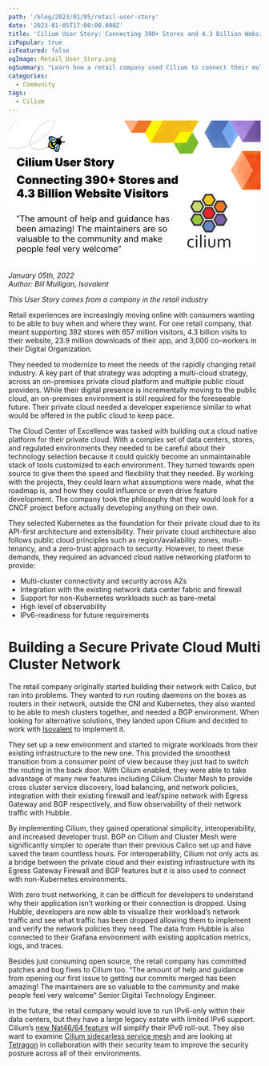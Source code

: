 ```yaml
---
path: '/blog/2023/01/05/retail-user-story'
date: '2023-01-05T17:00:00.000Z'
title: 'Cilium User Story: Connecting 390+ Stores and 4.3 Billion Website Visitors'
isPopular: true
isFeatured: false
ogImage: Retail_User_Story.png
ogSummary: "Learn how a retail company used Cilium to connect their multi cloud environment"
categories:
  - Community
tags:
  - Cilium
---
```


![Cilium User Story: Connecting 390+ Stores and 4.3 Billion Website Visitors](Retail_User_Story.png)

*January 05th, 2022*  
*Author: Bill Mulligan, Isovalent*

*This User Story comes from a company in the retail industry*

Retail experiences are increasingly moving online with consumers wanting to be able to buy when and where they want. For one retail company, that meant supporting 392 stores with 657 million visitors, 4.3  billion visits to their website, 23.9  million downloads of their app, and 3,000 co-workers in their Digital Organization. 

They needed to modernize to meet the needs of the rapidly changing retail industry. A key part of that strategy was adopting a multi-cloud strategy, across an on-premises private cloud platform and multiple public cloud providers. While their digital presence is incrementally moving to the public cloud, an on-premises environment is still required for the foreseeable future. Their private cloud needed a developer experience similar to what would be offered in the public cloud to keep pace.

The Cloud Center of Excellence was tasked with building out a cloud native platform for their private cloud. With a complex set of data centers, stores, and regulated environments they needed to be careful about their technology selection because it could quickly become an unmaintainable stack of tools customized to each environment. They turned towards open source to give them the speed and flexibility that they needed. By working with the projects, they could learn what assumptions were made, what the roadmap is, and how they could influence or even drive feature development. The company took the philosophy that they would look for a CNCF project before actually developing anything on their own.

They selected Kubernetes as the foundation for their private cloud due to its API-first architecture and extensibility. Their private cloud architecture also follows public cloud principles such as region/availability zones, multi-tenancy, and a zero-trust approach to security. However, to meet these demands, they required an advanced cloud native networking platform to provide:

* Multi-cluster connectivity and security across AZs
* Integration with the existing network data center fabric and firewall
* Support for non-Kubernetes workloads such as bare-metal
* High level of observability
* IPv6-readiness for future requirements

# Building a Secure Private Cloud Multi Cluster Network 

The retail company originally started building their network with Calico, but ran into problems. They wanted to run routing daemons on the boxes as routers in their network, outside the CNI and Kubernetes, they also wanted to be able to mesh clusters together, and needed a BGP environment. When looking for alternative solutions, they landed upon Cilium and decided to work with [Isovalent](https://isovalent.com/) to implement it.

They set up a new environment and started to migrate workloads from their existing infrastructure to the new one. This provided the smoothest transition from a consumer point of view because they just had to switch the routing in the back door. With Cilium enabled, they were able to take advantage of many new features including Cilium Cluster Mesh to provide cross cluster service discovery, load balancing, and network policies, integration with their existing firewall and leaf/spine network with Egress Gateway and BGP respectively, and flow observability of their network traffic with Hubble.

By implementing Cilium, they gained operational simplicity, interoperability, and increased developer trust. BGP on Cilium and Cluster Mesh were significantly simpler to operate than their previous Calico set up and have saved the team countless hours. For interoperability, Cilium not only acts as a bridge between the private cloud and their existing infrastructure with its Egress Gateway Firewall and BGP features but it is also used to connect with non-Kubernetes environments.

With zero trust networking, it can be difficult for developers to understand why their application isn’t working or their connection is dropped. Using Hubble, developers are now able to visualize their workload’s network traffic and see what traffic has been dropped allowing them to implement and verify the network policies they need. The data from Hubble is also connected to their Grafana environment with existing application metrics, logs, and traces.

Besides just consuming open source, the retail company has committed patches and bug fixes to Cilium too. “The amount of help and guidance from opening our first issue to getting our commits merged has been amazing! The maintainers are so valuable to the community and make people feel very welcome” Senior Digital Technology Engineer.

In the future, the retail company would love to run IPv6-only within their data centers, but they have a large legacy estate with limited IPv6 support. Cilium’s [new Nat46/64 feature](https://isovalent.com/blog/post/cilium-release-112/#nat46-nat64) will simplify their IPv6 roll-out. They also want to examine [Cilium sidecarless service mesh](https://isovalent.com/blog/post/cilium-service-mesh/) and are looking at [Tetragon](https://isovalent.com/blog/post/2022-05-16-tetragon/) in collaboration with their security team to improve the security posture across all of their environments.
